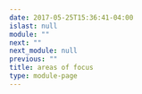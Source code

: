 ```yaml
---
date: 2017-05-25T15:36:41-04:00
islast: null
module: ""
next: ""
next_module: null
previous: ""
title: areas of focus
type: module-page
---
```


